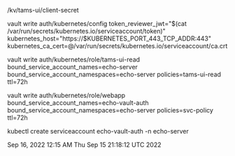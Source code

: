 /kv/tams-ui/client-secret

vault write auth/kubernetes/config token_reviewer_jwt="$(cat /var/run/secrets/kubernetes.io/serviceaccount/token)" kubernetes_host="https://$KUBERNETES_PORT_443_TCP_ADDR:443" kubernetes_ca_cert=@/var/run/secrets/kubernetes.io/serviceaccount/ca.crt


vault write auth/kubernetes/role/tams-ui-read 
bound_service_account_names=echo-server 
bound_service_account_namespaces=echo-server 
policies=tams-ui-read 
ttl=72h


vault write auth/kubernetes/role/webapp bound_service_account_names=echo-vault-auth bound_service_account_namespaces=echo-server policies=svc-policy ttl=72h



kubectl create serviceaccount echo-vault-auth -n echo-server

Sep 16, 2022 12:15 AM
Thu Sep 15 21:18:12 UTC 2022